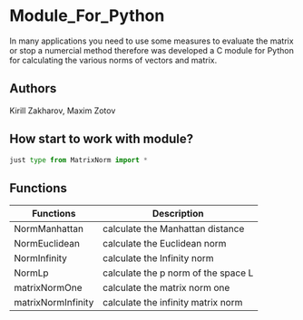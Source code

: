 # Module_For_Python
In many applications you need to use some measures to evaluate the matrix or stop a numercial method therefore was developed a C module for Python for calculating the various norms of vectors and matrix.

## Authors
Kirill Zakharov, Maxim Zotov

## How start to work with module?
```python
just type from MatrixNorm import *
``````
## Functions

Functions|Description                               
---|--- 
NormManhattan      |calculate the Manhattan distance          
NormEuclidean      |calculate the  Euclidean norm             
NormInfinity       |calculate the Infinity norm               
NormLp             |calculate the p norm of the space L       
matrixNormOne      |calculate the matrix norm one             
matrixNormInfinity |calculate the infinity matrix norm        
